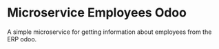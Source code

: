 # Microservice Employees Odoo

A simple microservice for getting information about employees from the
ERP odoo.

